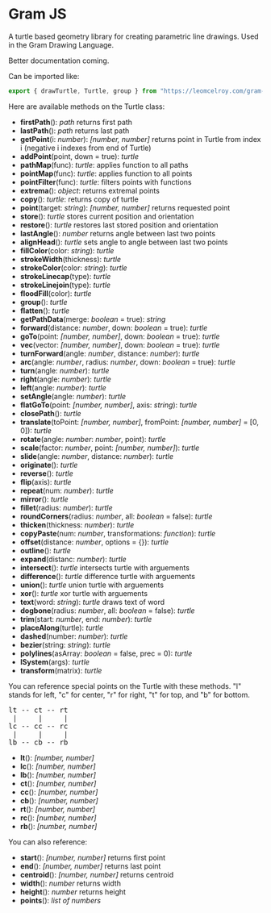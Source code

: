 # Gram JS

A turtle based geometry library for creating parametric line drawings. Used in the Gram Drawing Language.

Better documentation coming.

Can be imported like:

```javascript
export { drawTurtle, Turtle, group } from "https://leomcelroy.com/gram-js/exports.js";
```

Here are available methods on the Turtle class:

- **firstPath**(): *path* returns first path
- **lastPath**(): *path* returns last path
- **getPoint**(i: *number*): *[number, number]* returns point in Turtle from index i (negative i indexes from end of Turtle)
- **addPoint**(point, down = true): *turtle*
- **pathMap**(func): *turtle*: applies function to all paths
- **pointMap**(func): *turtle*: applies function to all points
- **pointFilter**(func): *turtle*: filters points with functions
- **extrema**(): *object*: returns extremal points
- **copy**(): *turtle*: returns copy of turtle
- **point**(target: *string*): *[number, number]* returns requested point
- **store**(): *turtle* stores current position and orientation
- **restore**(): *turtle* restores last stored position and orientation
- **lastAngle**(): *number* returns angle between last two points
- **alignHead**(): *turtle* sets angle to angle between last two points
- **fillColor**(color: *string*): *turtle*
- **strokeWidth**(thickness): *turtle*
- **strokeColor**(color: *string*): *turtle*
- **strokeLinecap**(type): *turtle*
- **strokeLinejoin**(type): *turtle*
- **floodFill**(color): *turtle*
- **group**(): *turtle*
- **flatten**(): *turtle*
- **getPathData**(merge: *boolean* = true): *string*
- **forward**(distance: *number*, down: *boolean* = true): *turtle*
- **goTo**(point: *[number, number]*, down: *boolean* = true): *turtle*
- **vec**(vector: *[number, number]*, down: *boolean* = true): *turtle*
- **turnForward**(angle: *number*, distance: *number*): *turtle*
- **arc**(angle: *number*, radius: *number*, down: *boolean* = true): *turtle*
- **turn**(angle: *number*): *turtle*
- **right**(angle: *number*): *turtle*
- **left**(angle: *number*): *turtle*
- **setAngle**(angle: *number*): *turtle*
- **flatGoTo**(point: *[number, number]*, axis: *string*): *turtle*
- **closePath**(): *turtle*
- **translate**(toPoint: *[number, number]*, fromPoint: *[number, number]* = [0, 0]): *turtle*
- **rotate**(angle: *number*: *number*, point): *turtle*
- **scale**(factor: *number*, point: *[number, number]*): *turtle*
- **slide**(angle: *number*, distance: *number*): *turtle*
- **originate**(): *turtle*
- **reverse**(): *turtle*
- **flip**(axis): *turtle*
- **repeat**(num: *number*): *turtle*
- **mirror**(): *turtle*
- **fillet**(radius: *number*): *turtle*
- **roundCorners**(radius: *number*, all: *boolean* = false): *turtle*
- **thicken**(thickness: *number*): *turtle*
- **copyPaste**(num: *number*, transformations: *function*): *turtle*
- **offset**(distance: *number*, options = {}): *turtle*
- **outline**(): *turtle*
- **expand**(distanc: *number*): *turtle*
- **intersect**(): *turtle* intersects turtle with arguements
- **difference**(): *turtle* difference turtle with arguements
- **union**(): *turtle* union turtle with arguements
- **xor**(): *turtle* xor turtle with arguements
- **text**(word: *string*): *turtle* draws text of word
- **dogbone**(radius: *number*, all: *boolean* = false): *turtle*
- **trim**(start: *number*, end: *number*): *turtle*
- **placeAlong**(turtle): *turtle*
- **dashed**(number: *number*): *turtle*
- **bezier**(string: *string*): *turtle*
- **polylines**(asArray: *boolean* = false, prec = 0): *turtle*
- **lSystem**(args): *turtle*
- **transform**(matrix): *turtle*

You can reference special points on the Turtle with these methods. "l" stands for left, "c" for center, "r" for right, "t" for top, and "b" for bottom.

<pre>
lt -- ct -- rt 
 |     |     |        
lc -- cc -- rc   
 |     |     |      
lb -- cb -- rb 
</pre>

- **lt**(): *[number, number]*
- **lc**(): *[number, number]*
- **lb**(): *[number, number]*
- **ct**(): *[number, number]*
- **cc**(): *[number, number]*
- **cb**(): *[number, number]*
- **rt**(): *[number, number]*
- **rc**(): *[number, number]*
- **rb**(): *[number, number]*

You can also reference:

- **start**(): *[number, number]* returns first point
- **end**(): *[number, number]* returns last point
- **centroid**(): *[number, number]* returns centroid
- **width**(): *number* returns width
- **height**(): *number* returns height
- **points**(): *list of numbers*
